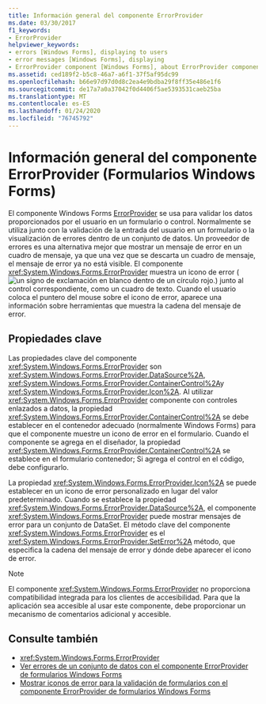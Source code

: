 ```yaml
---
title: Información general del componente ErrorProvider
ms.date: 03/30/2017
f1_keywords:
- ErrorProvider
helpviewer_keywords:
- errors [Windows Forms], displaying to users
- error messages [Windows Forms], displaying
- ErrorProvider component [Windows Forms], about ErrorProvider component
ms.assetid: ced189f2-b5c8-46a7-a6f1-37f5af95dc99
ms.openlocfilehash: b66e97d97d0d8c2ea4e9bdba29f8ff35e486e1f6
ms.sourcegitcommit: de17a7a0a37042f0d4406f5ae5393531caeb25ba
ms.translationtype: MT
ms.contentlocale: es-ES
ms.lasthandoff: 01/24/2020
ms.locfileid: "76745792"
---
```

# <a name="errorprovider-component-overview-windows-forms"></a>Información general del componente ErrorProvider (Formularios Windows Forms)
El componente Windows Forms [ErrorProvider](errorprovider-component-windows-forms.md) se usa para validar los datos proporcionados por el usuario en un formulario o control. Normalmente se utiliza junto con la validación de la entrada del usuario en un formulario o la visualización de errores dentro de un conjunto de datos. Un proveedor de errores es una alternativa mejor que mostrar un mensaje de error en un cuadro de mensaje, ya que una vez que se descarta un cuadro de mensaje, el mensaje de error ya no está visible. El componente <xref:System.Windows.Forms.ErrorProvider> muestra un icono de error (![un signo de exclamación en blanco dentro de un círculo rojo.](./media/errorprovider-component-overview-windows-forms/vb-error-provider-icon.gif)) junto al control correspondiente, como un cuadro de texto. Cuando el usuario coloca el puntero del mouse sobre el icono de error, aparece una información sobre herramientas que muestra la cadena del mensaje de error.  
  
## <a name="key-properties"></a>Propiedades clave  
 Las propiedades clave del componente <xref:System.Windows.Forms.ErrorProvider> son <xref:System.Windows.Forms.ErrorProvider.DataSource%2A>, <xref:System.Windows.Forms.ErrorProvider.ContainerControl%2A>y <xref:System.Windows.Forms.ErrorProvider.Icon%2A>. Al utilizar <xref:System.Windows.Forms.ErrorProvider> componente con controles enlazados a datos, la propiedad <xref:System.Windows.Forms.ErrorProvider.ContainerControl%2A> se debe establecer en el contenedor adecuado (normalmente Windows Forms) para que el componente muestre un icono de error en el formulario. Cuando el componente se agrega en el diseñador, la propiedad <xref:System.Windows.Forms.ErrorProvider.ContainerControl%2A> se establece en el formulario contenedor; Si agrega el control en el código, debe configurarlo.  
  
 La propiedad <xref:System.Windows.Forms.ErrorProvider.Icon%2A> se puede establecer en un icono de error personalizado en lugar del valor predeterminado. Cuando se establece la propiedad <xref:System.Windows.Forms.ErrorProvider.DataSource%2A>, el componente <xref:System.Windows.Forms.ErrorProvider> puede mostrar mensajes de error para un conjunto de DataSet. El método clave del componente <xref:System.Windows.Forms.ErrorProvider> es el <xref:System.Windows.Forms.ErrorProvider.SetError%2A> método, que especifica la cadena del mensaje de error y dónde debe aparecer el icono de error.  
  
> [!NOTE]
> El componente <xref:System.Windows.Forms.ErrorProvider> no proporciona compatibilidad integrada para los clientes de accesibilidad. Para que la aplicación sea accesible al usar este componente, debe proporcionar un mecanismo de comentarios adicional y accesible.  
  
## <a name="see-also"></a>Consulte también

- <xref:System.Windows.Forms.ErrorProvider>
- [Ver errores de un conjunto de datos con el componente ErrorProvider de formularios Windows Forms](view-errors-within-a-dataset-with-wf-errorprovider-component.md)
- [Mostrar iconos de error para la validación de formularios con el componente ErrorProvider de formularios Windows Forms](display-error-icons-for-form-validation-with-wf-errorprovider.md)
